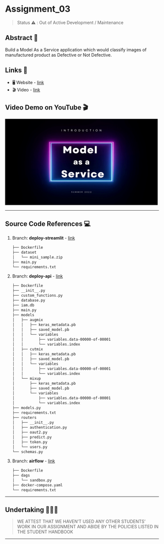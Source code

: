 # Assignment_03

> Status ⚠️ : Out of Active Development / Maintenance

## Abstract 📝
Build a Model As a Service application which would classify images of manufactured product as Defective or Not Defective.

## Links 📎
* 🖥 Website - [link](http://maas.anandpiyush.com/)
* 🎬 Video - [link](https://youtu.be/S7mNUrNmOII)

## Video Demo on YouTube 🎬

<a href="https://www.youtube.com/watch?v=S7mNUrNmOII">
  <img src="img/demo_thumbnail.png" width="500" >
</a>

---

## Source Code References 💻

1. Branch: **deploy-streamlit** - [link](https://github.com/BigDataIA-Summer2022-Team04/Assignment_03/tree/deploy-streamlit)
    ```text
    ├── Dockerfile
    ├── dataset
    │   └── mini_sample.zip
    ├── main.py
    └── requirements.txt
    ```

2. Branch: **deploy-api** - [link](https://github.com/BigDataIA-Summer2022-Team04/Assignment_03/tree/deploy-api)
    ```text
    ├── Dockerfile
    ├── __init__.py
    ├── custom_functions.py
    ├── database.py
    ├── iam.db
    ├── main.py
    ├── models
    │   ├── augmix
    │   │   ├── keras_metadata.pb
    │   │   ├── saved_model.pb
    │   │   └── variables
    │   │       ├── variables.data-00000-of-00001
    │   │       └── variables.index
    │   ├── cutmix
    │   │   ├── keras_metadata.pb
    │   │   ├── saved_model.pb
    │   │   └── variables
    │   │       ├── variables.data-00000-of-00001
    │   │       └── variables.index
    │   └── mixup
    │       ├── keras_metadata.pb
    │       ├── saved_model.pb
    │       └── variables
    │           ├── variables.data-00000-of-00001
    │           └── variables.index
    ├── models.py
    ├── requirements.txt
    ├── routers
    │   ├── __init__.py
    │   ├── authentication.py
    │   ├── oaut2.py
    │   ├── predict.py
    │   ├── token.py
    │   └── users.py
    └── schemas.py
    ```

3. Branch: **airflow** - [link](https://github.com/BigDataIA-Summer2022-Team04/Assignment_03/tree/airflow)
    ```text
    ├── Dockerfile
    ├── dags
    │   └── sandbox.py
    ├── docker-compose.yaml
    └── requirements.txt
    ```

---
## Undertaking 👮🏻‍♂️

> WE ATTEST THAT WE HAVEN’T USED ANY OTHER STUDENTS’ WORK IN OUR ASSIGNMENT AND ABIDE BY THE POLICIES LISTED IN THE STUDENT HANDBOOK

---